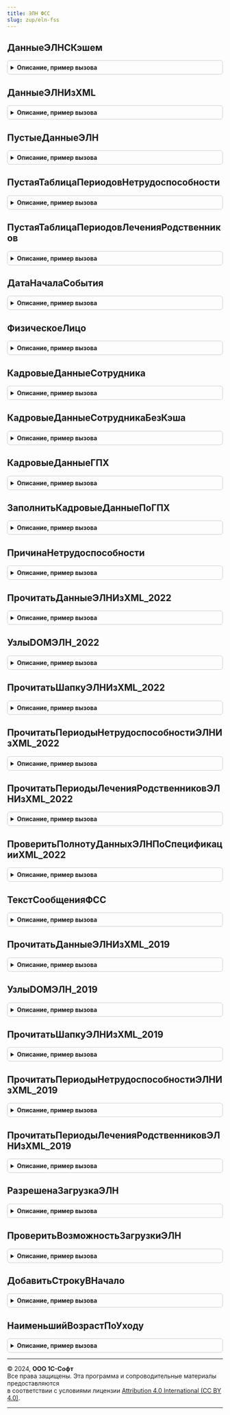 ```yaml
---
title: ЭЛН ФСС
slug: zup/eln-fss
---
```



## ДанныеЭЛНСКэшем
<details style="margin: 1em 0; padding: 0.5em; border: 1px solid #ccc; border-radius: 6px;">

<summary style="font-weight: bold; cursor: pointer;">Описание, пример вызова</summary>

```bsl

Функция ДанныеЭЛНСКэшем(СтрокаXMLИлиСтруктураDOM, Кэш) Экспорт
```

Пример вызова
```bsl
Результат = ЭЛНФСС.ДанныеЭЛНСКэшем(СтрокаXMLИлиСтруктураDOM, Кэш) 
```
</details>

## ДанныеЭЛНИзXML
<details style="margin: 1em 0; padding: 0.5em; border: 1px solid #ccc; border-radius: 6px;">

<summary style="font-weight: bold; cursor: pointer;">Описание, пример вызова</summary>

```bsl

Функция ДанныеЭЛНИзXML(ДанныеXML) Экспорт
```

Пример вызова
```bsl
Результат = ЭЛНФСС.ДанныеЭЛНИзXML(ДанныеXML) 
```
</details>

## ПустыеДанныеЭЛН
<details style="margin: 1em 0; padding: 0.5em; border: 1px solid #ccc; border-radius: 6px;">

<summary style="font-weight: bold; cursor: pointer;">Описание, пример вызова</summary>

```bsl

Функция ПустыеДанныеЭЛН() Экспорт
```

Пример вызова
```bsl
Результат = ЭЛНФСС.ПустыеДанныеЭЛН() 
```
</details>

## ПустаяТаблицаПериодовНетрудоспособности
<details style="margin: 1em 0; padding: 0.5em; border: 1px solid #ccc; border-radius: 6px;">

<summary style="font-weight: bold; cursor: pointer;">Описание, пример вызова</summary>

```bsl

Функция ПустаяТаблицаПериодовНетрудоспособности() Экспорт
```

Пример вызова
```bsl
Результат = ЭЛНФСС.ПустаяТаблицаПериодовНетрудоспособности() 
```
</details>

## ПустаяТаблицаПериодовЛеченияРодственников
<details style="margin: 1em 0; padding: 0.5em; border: 1px solid #ccc; border-radius: 6px;">

<summary style="font-weight: bold; cursor: pointer;">Описание, пример вызова</summary>

```bsl

Функция ПустаяТаблицаПериодовЛеченияРодственников() Экспорт
```

Пример вызова
```bsl
Результат = ЭЛНФСС.ПустаяТаблицаПериодовЛеченияРодственников() 
```
</details>

## ДатаНачалаСобытия
<details style="margin: 1em 0; padding: 0.5em; border: 1px solid #ccc; border-radius: 6px;">

<summary style="font-weight: bold; cursor: pointer;">Описание, пример вызова</summary>

```bsl

Функция ДатаНачалаСобытия(ДанныеЭЛН, ПредполагаемаяГоловнаяОрганизация = Неопределено) Экспорт
```

Пример вызова
```bsl
Результат = ЭЛНФСС.ДатаНачалаСобытия(ДанныеЭЛН, ПредполагаемаяГоловнаяОрганизация);
```
</details>

## ФизическоеЛицо
<details style="margin: 1em 0; padding: 0.5em; border: 1px solid #ccc; border-radius: 6px;">

<summary style="font-weight: bold; cursor: pointer;">Описание, пример вызова</summary>

```bsl

Функция ФизическоеЛицо(ДанныеЭЛН) Экспорт
```

Пример вызова
```bsl
Результат = ЭЛНФСС.ФизическоеЛицо(ДанныеЭЛН) 
```
</details>

## КадровыеДанныеСотрудника
<details style="margin: 1em 0; padding: 0.5em; border: 1px solid #ccc; border-radius: 6px;">

<summary style="font-weight: bold; cursor: pointer;">Описание, пример вызова</summary>

```bsl

Функция КадровыеДанныеСотрудника(ДанныеЭЛН, ГоловнаяОрганизация, ПредполагаемаяОрганизация = Неопределено) Экспорт
```

Пример вызова
```bsl
Результат = ЭЛНФСС.КадровыеДанныеСотрудника(ДанныеЭЛН, ГоловнаяОрганизация, ПредполагаемаяОрганизация);
```
</details>

## КадровыеДанныеСотрудникаБезКэша
<details style="margin: 1em 0; padding: 0.5em; border: 1px solid #ccc; border-radius: 6px;">

<summary style="font-weight: bold; cursor: pointer;">Описание, пример вызова</summary>

```bsl

Функция КадровыеДанныеСотрудникаБезКэша(ФизическоеЛицо, ДатаНачалаСобытия, ГоловнаяОрганизация, ПредполагаемаяОрганизация = Неопределено) Экспорт
```

Пример вызова
```bsl
Результат = ЭЛНФСС.КадровыеДанныеСотрудникаБезКэша(ФизическоеЛицо, ДатаНачалаСобытия, ГоловнаяОрганизация, ПредполагаемаяОрганизация);
```
</details>

## КадровыеДанныеГПХ
<details style="margin: 1em 0; padding: 0.5em; border: 1px solid #ccc; border-radius: 6px;">

<summary style="font-weight: bold; cursor: pointer;">Описание, пример вызова</summary>

```bsl

Функция КадровыеДанныеГПХ(ГоловнаяОрганизация, ФизическоеЛицо, НачалоПериода, ОкончаниеПериода, ПредполагаемаяОрганизация = Неопределено) Экспорт
```

Пример вызова
```bsl
Результат = ЭЛНФСС.КадровыеДанныеГПХ(ГоловнаяОрганизация, ФизическоеЛицо, НачалоПериода, ОкончаниеПериода, ПредполагаемаяОрганизация);
```
</details>

## ЗаполнитьКадровыеДанныеПоГПХ
<details style="margin: 1em 0; padding: 0.5em; border: 1px solid #ccc; border-radius: 6px;">

<summary style="font-weight: bold; cursor: pointer;">Описание, пример вызова</summary>

```bsl

Процедура ЗаполнитьКадровыеДанныеПоГПХ(Результат, КадровыеДанныеГПХ, ДоступныеФилиалы) Экспорт
```

Пример вызова
```bsl
ЭЛНФСС.ЗаполнитьКадровыеДанныеПоГПХ(Результат, КадровыеДанныеГПХ, ДоступныеФилиалы));
```
</details>

## ПричинаНетрудоспособности
<details style="margin: 1em 0; padding: 0.5em; border: 1px solid #ccc; border-radius: 6px;">

<summary style="font-weight: bold; cursor: pointer;">Описание, пример вызова</summary>

```bsl

// Возвращает причину нетрудоспособности на основании кода причины и возраста родственника.
//
// Параметры:
//   ДанныеЭЛН - Структура - См. ЭЛНФСС.ПустыеДанныеЭЛН.
//   ГоловнаяОрганизация - СправочникСсылка.Организации
//
Функция ПричинаНетрудоспособности(ДанныеЭЛН, ГоловнаяОрганизация) Экспорт
```

Пример вызова
```bsl
Результат = ЭЛНФСС.ПричинаНетрудоспособности(ДанныеЭЛН, ГоловнаяОрганизация) 
```
</details>

## ПрочитатьДанныеЭЛНИзXML_2022
<details style="margin: 1em 0; padding: 0.5em; border: 1px solid #ccc; border-radius: 6px;">

<summary style="font-weight: bold; cursor: pointer;">Описание, пример вызова</summary>

```bsl

Функция ПрочитатьДанныеЭЛНИзXML_2022(ДанныеЭЛН, СтруктураDOM, ИмяУзла) Экспорт
```

Пример вызова
```bsl
Результат = ЭЛНФСС.ПрочитатьДанныеЭЛНИзXML_2022(ДанныеЭЛН, СтруктураDOM, ИмяУзла));
```
</details>

## УзлыDOMЭЛН_2022
<details style="margin: 1em 0; padding: 0.5em; border: 1px solid #ccc; border-radius: 6px;">

<summary style="font-weight: bold; cursor: pointer;">Описание, пример вызова</summary>

```bsl

Функция УзлыDOMЭЛН_2022(ЭлементDOMЭЛН) Экспорт
```

Пример вызова
```bsl
Результат = ЭЛНФСС.УзлыDOMЭЛН_2022(ЭлементDOMЭЛН));
```
</details>

## ПрочитатьШапкуЭЛНИзXML_2022
<details style="margin: 1em 0; padding: 0.5em; border: 1px solid #ccc; border-radius: 6px;">

<summary style="font-weight: bold; cursor: pointer;">Описание, пример вызова</summary>

```bsl

Процедура ПрочитатьШапкуЭЛНИзXML_2022(ДанныеЭЛН, УзлыDOM) Экспорт
```

Пример вызова
```bsl
ЭЛНФСС.ПрочитатьШапкуЭЛНИзXML_2022(ДанныеЭЛН, УзлыDOM));
```
</details>

## ПрочитатьПериодыНетрудоспособностиЭЛНИзXML_2022
<details style="margin: 1em 0; padding: 0.5em; border: 1px solid #ccc; border-radius: 6px;">

<summary style="font-weight: bold; cursor: pointer;">Описание, пример вызова</summary>

```bsl

Процедура ПрочитатьПериодыНетрудоспособностиЭЛНИзXML_2022(ДанныеЭЛН, УзлыDOM) Экспорт
```

Пример вызова
```bsl
ЭЛНФСС.ПрочитатьПериодыНетрудоспособностиЭЛНИзXML_2022(ДанныеЭЛН, УзлыDOM));
```
</details>

## ПрочитатьПериодыЛеченияРодственниковЭЛНИзXML_2022
<details style="margin: 1em 0; padding: 0.5em; border: 1px solid #ccc; border-radius: 6px;">

<summary style="font-weight: bold; cursor: pointer;">Описание, пример вызова</summary>

```bsl

Процедура ПрочитатьПериодыЛеченияРодственниковЭЛНИзXML_2022(ДанныеЭЛН, УзлыDOM) Экспорт
```

Пример вызова
```bsl
ЭЛНФСС.ПрочитатьПериодыЛеченияРодственниковЭЛНИзXML_2022(ДанныеЭЛН, УзлыDOM));
```
</details>

## ПроверитьПолнотуДанныхЭЛНПоСпецификацииXML_2022
<details style="margin: 1em 0; padding: 0.5em; border: 1px solid #ccc; border-radius: 6px;">

<summary style="font-weight: bold; cursor: pointer;">Описание, пример вызова</summary>

```bsl

Процедура ПроверитьПолнотуДанныхЭЛНПоСпецификацииXML_2022(ДанныеЭЛН) Экспорт
```

Пример вызова
```bsl
ЭЛНФСС.ПроверитьПолнотуДанныхЭЛНПоСпецификацииXML_2022(ДанныеЭЛН));
```
</details>

## ТекстСообщенияФСС
<details style="margin: 1em 0; padding: 0.5em; border: 1px solid #ccc; border-radius: 6px;">

<summary style="font-weight: bold; cursor: pointer;">Описание, пример вызова</summary>

```bsl

Функция ТекстСообщенияФСС(СтруктураDOM) Экспорт
```

Пример вызова
```bsl
Результат = ЭЛНФСС.ТекстСообщенияФСС(СтруктураDOM));
```
</details>

## ПрочитатьДанныеЭЛНИзXML_2019
<details style="margin: 1em 0; padding: 0.5em; border: 1px solid #ccc; border-radius: 6px;">

<summary style="font-weight: bold; cursor: pointer;">Описание, пример вызова</summary>

```bsl

Функция ПрочитатьДанныеЭЛНИзXML_2019(ДанныеЭЛН, СтруктураDOM, ИмяУзла) Экспорт
```

Пример вызова
```bsl
Результат = ЭЛНФСС.ПрочитатьДанныеЭЛНИзXML_2019(ДанныеЭЛН, СтруктураDOM, ИмяУзла));
```
</details>

## УзлыDOMЭЛН_2019
<details style="margin: 1em 0; padding: 0.5em; border: 1px solid #ccc; border-radius: 6px;">

<summary style="font-weight: bold; cursor: pointer;">Описание, пример вызова</summary>

```bsl

Функция УзлыDOMЭЛН_2019(ЭлементDOMЭЛН) Экспорт
```

Пример вызова
```bsl
Результат = ЭЛНФСС.УзлыDOMЭЛН_2019(ЭлементDOMЭЛН));
```
</details>

## ПрочитатьШапкуЭЛНИзXML_2019
<details style="margin: 1em 0; padding: 0.5em; border: 1px solid #ccc; border-radius: 6px;">

<summary style="font-weight: bold; cursor: pointer;">Описание, пример вызова</summary>

```bsl

Процедура ПрочитатьШапкуЭЛНИзXML_2019(ДанныеЭЛН, УзлыDOM) Экспорт
```

Пример вызова
```bsl
ЭЛНФСС.ПрочитатьШапкуЭЛНИзXML_2019(ДанныеЭЛН, УзлыDOM));
```
</details>

## ПрочитатьПериодыНетрудоспособностиЭЛНИзXML_2019
<details style="margin: 1em 0; padding: 0.5em; border: 1px solid #ccc; border-radius: 6px;">

<summary style="font-weight: bold; cursor: pointer;">Описание, пример вызова</summary>

```bsl

Процедура ПрочитатьПериодыНетрудоспособностиЭЛНИзXML_2019(ДанныеЭЛН, УзлыDOM) Экспорт
```

Пример вызова
```bsl
ЭЛНФСС.ПрочитатьПериодыНетрудоспособностиЭЛНИзXML_2019(ДанныеЭЛН, УзлыDOM));
```
</details>

## ПрочитатьПериодыЛеченияРодственниковЭЛНИзXML_2019
<details style="margin: 1em 0; padding: 0.5em; border: 1px solid #ccc; border-radius: 6px;">

<summary style="font-weight: bold; cursor: pointer;">Описание, пример вызова</summary>

```bsl

Процедура ПрочитатьПериодыЛеченияРодственниковЭЛНИзXML_2019(ДанныеЭЛН, УзлыDOM) Экспорт
```

Пример вызова
```bsl
ЭЛНФСС.ПрочитатьПериодыЛеченияРодственниковЭЛНИзXML_2019(ДанныеЭЛН, УзлыDOM));
```
</details>

## РазрешенаЗагрузкаЭЛН
<details style="margin: 1em 0; padding: 0.5em; border: 1px solid #ccc; border-radius: 6px;">

<summary style="font-weight: bold; cursor: pointer;">Описание, пример вызова</summary>

```bsl

Функция РазрешенаЗагрузкаЭЛН(СтатусЭЛНВФСС, НомерЛН) Экспорт
```

Пример вызова
```bsl
Результат = ЭЛНФСС.РазрешенаЗагрузкаЭЛН(СтатусЭЛНВФСС, НомерЛН) 
```
</details>

## ПроверитьВозможностьЗагрузкиЭЛН
<details style="margin: 1em 0; padding: 0.5em; border: 1px solid #ccc; border-radius: 6px;">

<summary style="font-weight: bold; cursor: pointer;">Описание, пример вызова</summary>

```bsl

Процедура ПроверитьВозможностьЗагрузкиЭЛН(Документ, ДанныеЭЛН, Отказ) Экспорт
```

Пример вызова
```bsl
ЭЛНФСС.ПроверитьВозможностьЗагрузкиЭЛН(Документ, ДанныеЭЛН, Отказ) 
```
</details>

## ДобавитьСтрокуВНачало
<details style="margin: 1em 0; padding: 0.5em; border: 1px solid #ccc; border-radius: 6px;">

<summary style="font-weight: bold; cursor: pointer;">Описание, пример вызова</summary>

```bsl

Процедура ДобавитьСтрокуВНачало(ИзменяемыйРеквизит, ДобавляемаяСтрока) Экспорт
```

Пример вызова
```bsl
ЭЛНФСС.ДобавитьСтрокуВНачало(ИзменяемыйРеквизит, ДобавляемаяСтрока));
```
</details>

## НаименьшийВозрастПоУходу
<details style="margin: 1em 0; padding: 0.5em; border: 1px solid #ccc; border-radius: 6px;">

<summary style="font-weight: bold; cursor: pointer;">Описание, пример вызова</summary>

```bsl

Функция НаименьшийВозрастПоУходу(ДанныеЭЛН, ГоловнаяОрганизация) Экспорт
```

Пример вызова
```bsl
Результат = ЭЛНФСС.НаименьшийВозрастПоУходу(ДанныеЭЛН, ГоловнаяОрганизация));
```
</details>

---

© 2024, **ООО 1С-Софт**  
Все права защищены. Эта программа и сопроводительные материалы предоставляются  
в соответствии с условиями лицензии [Attribution 4.0 International (CC BY 4.0)](https://creativecommons.org/licenses/by/4.0/legalcode).

---
